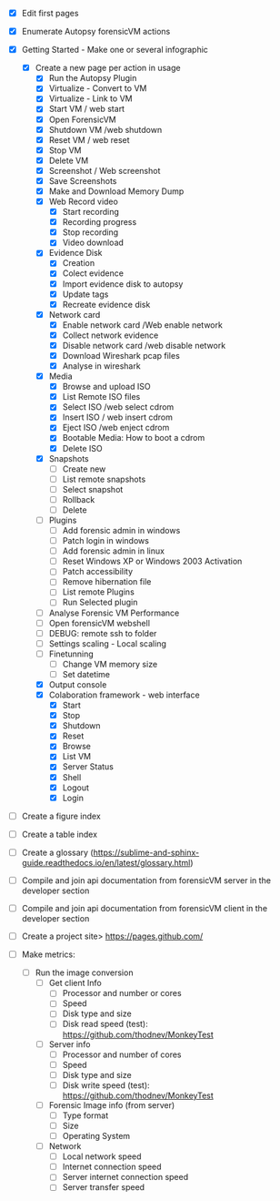 - [x] Edit first pages
- [x] Enumerate Autopsy forensicVM actions
- [x] Getting Started - Make one or several infographic
   - [x] Create a new page per action in usage
      - [x] Run the Autopsy Plugin
      - [x] Virtualize - Convert to VM
      - [x] Virtualize - Link to VM
      - [x] Start VM / web start
      - [x] Open ForensicVM
      - [x] Shutdown VM /web shutdown
      - [x] Reset VM / web reset
      - [x] Stop VM
      - [x] Delete VM
      - [x] Screenshot / Web screenshot
      - [x] Save Screenshots
      - [x] Make and Download Memory Dump
      - [x] Web Record video
         - [x] Start recording
         - [x] Recording progress
         - [x] Stop recording
         - [x] Video download
      - [x] Evidence Disk
         - [x] Creation
         - [x] Colect evidence
         - [x] Import evidence disk to autopsy
         - [x] Update tags
         - [x] Recreate evidence disk         
      - [x] Network card
         - [x] Enable network card /Web enable network
         - [x] Collect network evidence
         - [x] Disable network card /web disable network
         - [x] Download Wireshark pcap files
         - [x] Analyse in wireshark
      - [x] Media
         - [x] Browse and upload ISO
         - [x] List Remote ISO files
         - [x] Select ISO /web select cdrom         
         - [x] Insert ISO / web insert cdrom
         - [x] Eject ISO /web enject cdrom                  
         - [x] Bootable Media: How to boot a cdrom
         - [x] Delete ISO
      - [x] Snapshots
         - [ ] Create new
         - [ ] List remote snapshots
         - [ ] Select snapshot
         - [ ] Rollback
         - [ ] Delete
      - [ ] Plugins
        - [ ] Add forensic admin in windows
        - [ ] Patch login in windows
        - [ ] Add forensic admin in linux
        - [ ] Reset Windows XP or Windows 2003 Activation
        - [ ] Patch accessibility
        - [ ] Remove hibernation file
        - [ ] List remote Plugins
        - [ ] Run Selected plugin         
      - [ ] Analyse Forensic VM Performance
      - [ ] Open forensicVM webshell
      - [ ] DEBUG: remote ssh to folder
      - [ ] Settings scaling - Local scaling
      - [ ] Finetunning
         - [ ] Change VM memory size
         - [ ] Set datetime
      - [x] Output console
      - [x] Colaboration framework - web interface
         - [x] Start
         - [x] Stop
         - [x] Shutdown
         - [x] Reset
         - [x] Browse
         - [x] List VM
         - [x] Server Status
         - [x] Shell
         - [x] Logout
         - [x] Login
- [ ] Create a figure index
- [ ] Create a table index
- [ ] Create a glossary (https://sublime-and-sphinx-guide.readthedocs.io/en/latest/glossary.html)
- [ ] Compile and join api documentation from forensicVM server in the developer section
- [ ] Compile and join api documentation from forensicVM client in the developer section
- [ ] Create a project site> https://pages.github.com/

- [ ] Make metrics:
   - [ ] Run the image conversion
      - [ ] Get client Info
         - [ ] Processor and number or cores
         - [ ] Speed
         - [ ] Disk type and size
         - [ ] Disk read speed (test): https://github.com/thodnev/MonkeyTest
      - [ ] Server info
         - [ ] Processor and number of cores
         - [ ] Speed
         - [ ] Disk type and size
         - [ ] Disk write speed (test): https://github.com/thodnev/MonkeyTest         
      - [ ] Forensic Image info (from server)
         - [ ] Type format
         - [ ] Size
         - [ ] Operating System
      - [ ] Network
         - [ ] Local network speed
         - [ ] Internet connection speed
         - [ ] Server internet connection speed
         - [ ] Server transfer speed
